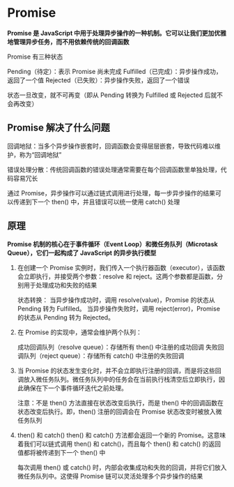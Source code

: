 # Promise

**Promise 是 JavaScript 中用于处理异步操作的一种机制。它可以让我们更加优雅地管理异步任务，而不用依赖传统的回调函数**

Promise 有三种状态

Pending（待定）：表示 Promise 尚未完成
Fulfilled（已完成）：异步操作成功，返回了一个值
Rejected（已失败）：异步操作失败，返回了一个错误

状态一旦改变，就不可再变（即从 Pending 转换为 Fulfilled 或 Rejected 后就不会再改变）

## Promise 解决了什么问题

回调地狱：当多个异步操作嵌套时，回调函数会变得层层嵌套，导致代码难以维护，称为“回调地狱”

错误处理分散：传统回调函数的错误处理通常需要在每个回调函数里单独处理，代码容易冗长

通过 Promise，异步操作可以通过链式调用进行处理，每一步异步操作的结果可以传递到下一个 then() 中，并且错误可以统一使用 catch() 处理

## 原理

**Promise 机制的核心在于事件循环（Event Loop）和微任务队列（Microtask Queue），它们一起构成了 JavaScript 的异步执行模型**

1. 在创建一个 Promise 实例时，我们传入一个执行器函数（executor），该函数会立即执行，并接受两个参数：resolve 和 reject。这两个参数都是函数，分别用于处理成功和失败的结果

   状态转换：
   当异步操作成功时，调用 resolve(value)，Promise 的状态从 Pending 转为 Fulfilled。
   当异步操作失败时，调用 reject(error)，Promise 的状态从 Pending 转为 Rejected。

2. 在 Promise 的实现中，通常会维护两个队列：

   成功回调队列（resolve queue）：存储所有 then() 中注册的成功回调
   失败回调队列（reject queue）：存储所有 catch() 中注册的失败回调

3. 当 Promise 的状态发生变化时，并不会立即执行注册的回调，而是将这些回调放入微任务队列。微任务队列中的任务会在当前执行栈清空后立即执行，因此确保在下一个事件循环迭代之前处理。

   注意：不是 then() 方法直接在状态改变后执行，而是 then() 中的回调函数在状态改变后执行。即，then() 注册的回调会在 Promise 状态改变时被放入微任务队列

4. then() 和 catch()
   then() 和 catch() 方法都会返回一个新的 Promise。这意味着我们可以链式调用 then() 和 catch()，而且每个 then() 和 catch() 的返回值都将被传递到下一个 then() 中

   每次调用 then() 或 catch() 时，内部会收集成功和失败的回调，并将它们放入微任务队列中。这使得 Promise 链可以灵活处理多个异步操作的结果
